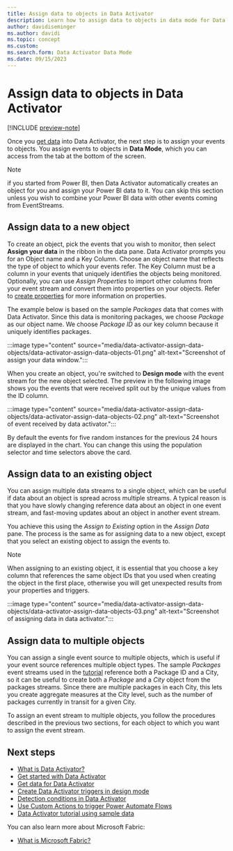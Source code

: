 ```yaml
---
title: Assign data to objects in Data Activator
description: Learn how to assign data to objects in data mode for Data Activator.
author: davidiseminger
ms.author: davidi
ms.topic: concept
ms.custom: 
ms.search.form: Data Activator Data Mode
ms.date: 09/15/2023
---
```


# Assign data to objects in Data Activator

[!INCLUDE [preview-note](../includes/preview-note.md)]

Once you [get data](data-activator-get-data.md) into Data Activator, the next step is to assign your events to objects. You assign events to objects in **Data Mode**, which you can access from the tab at the bottom of the screen. 

> [!NOTE]
> if you started from Power BI, then Data Activator automatically creates an object for you and assign your Power BI data to it. You can skip this section unless you wish to combine your Power BI data with other events coming from EventStreams.

## Assign data to a new object

To create an object, pick the events that you wish to monitor, then select **Assign your data** in the ribbon in the data pane. Data Activator prompts you for an Object name and a Key Column. Choose an object name that reflects the type of object to which your events refer. The Key Column must be a column in your events that uniquely identifies the objects being monitored. Optionally, you can use *Assign Properties* to import other columns from your event stream and convert them into properties on your objects. Refer to [create properties](data-activator-create-triggers-design-mode.md#create-properties) for more information on properties.

The example below is based on the sample *Packages* data that comes with Data Activator. Since this data is monitoring packages, we choose *Package* as our object name. We choose *Package ID* as our key column
because it uniquely identifies packages.

:::image type="content" source="media/data-activator-assign-data-objects/data-activator-assign-data-objects-01.png" alt-text="Screenshot of assign your data window.":::

When you create an object, you're switched to **Design mode** with the event stream for the new object selected. The preview in the following image shows you the events that were received split out by the
unique values from the ID column.

:::image type="content" source="media/data-activator-assign-data-objects/data-activator-assign-data-objects-02.png" alt-text="Screenshot of event received by data activator.":::


By default the events for five random instances for the previous 24 hours are displayed in the chart. You can change this using the population selector and time selectors above the card.

## Assign data to an existing object

You can assign multiple data streams to a single object, which can be useful if data about an object is spread across multiple streams. A typical reason is that you have slowly changing reference
data about an object in one event stream, and fast-moving updates about an object in another event stream. 
 
You achieve this using the *Assign to Existing* option in the *Assign Data* pane. The process is the same as for assigning data to a new object, except that you select an existing object to assign the events to. 

> [!NOTE]
> When assigning to an existing object, it is essential that you choose a key column that references the same object IDs that you used when creating the object in the first place, otherwise you will get unexpected results from your properties and triggers.

:::image type="content" source="media/data-activator-assign-data-objects/data-activator-assign-data-objects-03.png" alt-text="Screenshot of assigning data in data activator.":::


## Assign data to multiple objects

You can assign a single event source to multiple objects, which is useful if your event source references multiple object types. The sample *Packages* event streams used in the [tutorial](data-activator-tutorial.md) reference both a Package ID and a City, so it can be useful to create both a *Package* and a *City* object from the packages streams. Since there are multiple packages in each City, this lets you create aggregate measures at the City level, such as the number of packages currently in transit for a given City.

To assign an event stream to multiple objects, you follow the procedures described in the previous two sections, for each object to which you want to assign the event stream.

## Next steps

* [What is Data Activator?](data-activator-introduction.md)
* [Get started with Data Activator](data-activator-get-started.md)
* [Get data for Data Activator](data-activator-get-data.md)
* [Create Data Activator triggers in design mode](data-activator-create-triggers-design-mode.md)
* [Detection conditions in Data Activator](data-activator-detection-conditions.md)
* [Use Custom Actions to trigger Power Automate Flows](data-activator-trigger-power-automate-flows.md)
* [Data Activator tutorial using sample data](data-activator-tutorial.md)

You can also learn more about Microsoft Fabric:

* [What is Microsoft Fabric?](../get-started/microsoft-fabric-overview.md)
